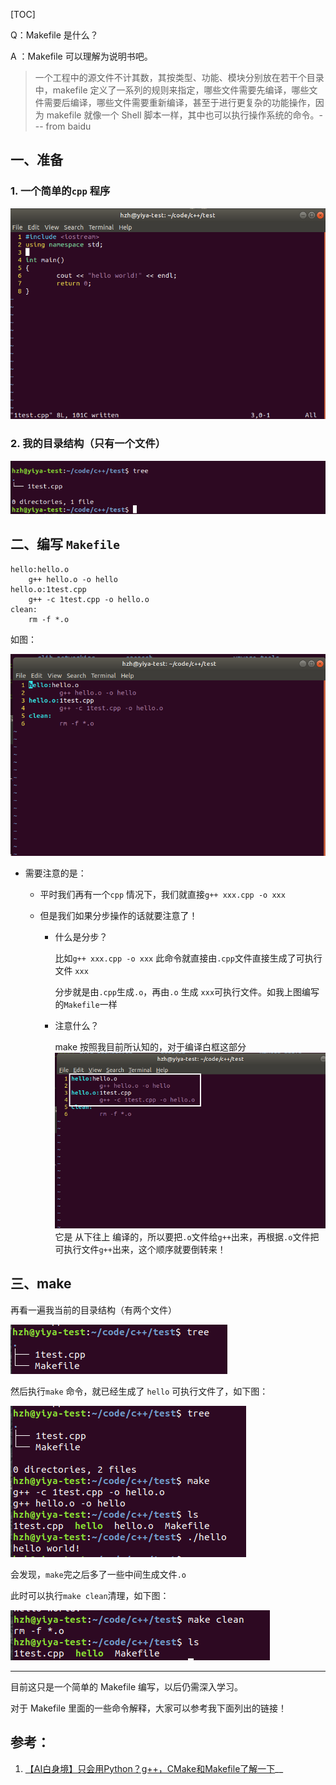 [TOC]

Q：Makefile 是什么？

A ：Makefile 可以理解为说明书吧。

> 一个工程中的源文件不计其数，其按类型、功能、模块分别放在若干个目录中，makefile 定义了一系列的规则来指定，哪些文件需要先编译，哪些文件需要后编译，哪些文件需要重新编译，甚至于进行更复杂的功能操作，因为 makefile 就像一个 Shell 脚本一样，其中也可以执行操作系统的命令。--- from baidu



## 一、准备

### 1. 一个简单的`cpp` 程序

![](https://raw.githubusercontent.com/yiyah/Picture_Material/master/20190517122251.png)

### 2. 我的目录结构（只有一个文件）

![](https://raw.githubusercontent.com/yiyah/Picture_Material/master/20190517122345.png)


## 二、编写 `Makefile`

```
hello:hello.o
    g++ hello.o -o hello
hello.o:1test.cpp
    g++ -c 1test.cpp -o hello.o
clean:
    rm -f *.o    
```

如图：

![](https://raw.githubusercontent.com/yiyah/Picture_Material/master/20190517122452.png)

* 需要注意的是：

    - 平时我们再有一个`cpp` 情况下，我们就直接`g++ xxx.cpp -o xxx` 

    - 但是我们如果分步操作的话就要注意了！

        + 什么是分步？

            比如`g++ xxx.cpp -o xxx` 此命令就直接由`.cpp`文件直接生成了可执行文件 ` xxx `

            分步就是由`.cpp`生成`.o`，再由`.o` 生成 `xxx`可执行文件。如我上图编写的`Makefile`一样

        + 注意什么？

            make 按照我目前所认知的，对于编译白框这部分
![](https://raw.githubusercontent.com/yiyah/Picture_Material/master/20190517122541.png)
它是 从下往上 编译的，所以要把`.o`文件给`g++`出来，再根据`.o`文件把可执行文件`g++`出来，这个顺序就要倒转来！

## 三、make

再看一遍我当前的目录结构（有两个文件）

![](https://raw.githubusercontent.com/yiyah/Picture_Material/master/20190517122558.png)

然后执行`make` 命令，就已经生成了 `hello` 可执行文件了，如下图：

![](https://raw.githubusercontent.com/yiyah/Picture_Material/master/20190517122629.png)

会发现，`make`完之后多了一些中间生成文件`.o`

此时可以执行`make clean`清理，如下图：

![](https://raw.githubusercontent.com/yiyah/Picture_Material/master/20190517122648.png)



---

目前这只是一个简单的 Makefile 编写，以后仍需深入学习。

对于 Makefile 里面的一些命令解释，大家可以参考我下面列出的链接！



## 参考：

1.  [【AI白身境】只会用Python？g++，CMake和Makefile了解一下](<https://mp.weixin.qq.com/s?__biz=MzA3NDIyMjM1NA==&mid=2649031006&idx=1&sn=c2bbb57e95ccf651eec22fe378160095&scene=19#wechat_redirect>)__